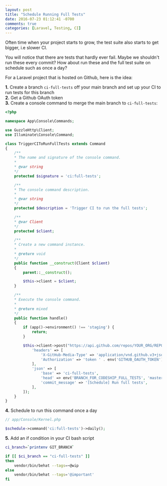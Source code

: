 ```yaml
---
layout: post
title: "Schedule Running Full Tests"
date: 2016-07-23 01:12:41 -0700
comments: true
categories: [Laravel, Testing, CI]
---
```


Often time when your project starts to grow, the test suite also starts to get bigger, i.e slower CI.  

You will notice that there are tests that hardly ever fail. Maybe we shouldn't run these every commit? How about run these and the full test suite on schedule such as once a day?  

For a Laravel project that is hosted on Github, here is the idea:

**1.** Create a branch `ci-full-tests` off your main branch and set up your CI to run tests for this branch  
**2.** Get a Github OAuth token  
**3.** Create a console command to merge the main branch to `ci-full-tests`:  
```php
<?php

namespace App\Console\Commands;

use GuzzleHttp\Client;
use Illuminate\Console\Command;

class TriggerCIToRunFullTests extends Command
{
    /**
    * The name and signature of the console command.
    *
    * @var string
    */
    protected $signature = 'ci:full-tests';

    /**
    * The console command description.
    *
    * @var string
    */
    protected $description = 'Trigger CI to run the full tests';

    /**
    * @var Client
    */
    protected $client;

    /**
    * Create a new command instance.
    *
    * @return void
    */
    public function __construct(Client $client)
    {
        parent::__construct();

        $this->client = $client;
    }

    /**
    * Execute the console command.
    *
    * @return mixed
    */
    public function handle()
    {
        if (app()->environment() !== 'staging') {
            return;
        }

        $this->client->post("https://api.github.com/repos/YOUR_ORG/REPO_NAME/merges", [
            'headers' => [
                'X-GitHub-Media-Type' => 'application/vnd.github.v3+json',
                'Authorization' => 'token ' . env('GITHUB_OAUTH_TOKEN'),
            ],
            'json' => [
                'base' => 'ci-full-tests',
                'head' => env('BRANCH_FOR_CODESHIP_FULL_TESTS', 'master'),
                'commit_message' => '[Schedule] Run full tests',
            ],
        ]);
    }
}
```
**4.** Schedule to run this command once a day
```php
// app/Console/Kernel.php

$schedule->command('ci:full-tests')->daily();
```
**5.** Add an if condition in your CI bash script
```bash
ci_branch=`printenv GIT_BRANCH`

if [[ $ci_branch == "ci-full-tests" ]]
then
    vendor/bin/behat --tags=~@wip
else
    vendor/bin/behat --tags='@important'
fi
```
